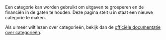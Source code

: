 Een categorie kan worden gebruikt om uitgaven te groeperen en de financiën in de gaten te houden. Deze pagina stelt u in staat een nieuwe categorie te maken.

Als u meer wilt lezen over categorieën, bekijk dan de [officiële documentatie over categorieën](https://firefly-iii.readthedocs.io/en/latest/concepts/categories.html).